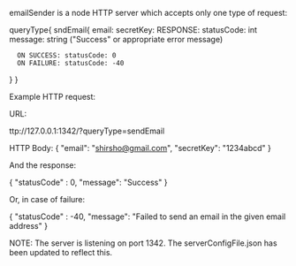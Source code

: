 emailSender is a node HTTP server which accepts only one type of request:

queryType{
  sndEmail{
    email: <valid email>
    secretKey: <valid secretKey>
    RESPONSE:
      statusCode: int
      message: string ("Success" or appropriate error message)
      
      ON SUCCESS: statusCode: 0
      ON FAILURE: statusCode: -40
      
  }
}

Example HTTP request:

URL:

ttp://127.0.0.1:1342/?queryType=sendEmail

HTTP Body:
{
  "email": "shirsho@gmail.com",
  "secretKey": "1234abcd"
}

And the response:

{
  "statusCode" : 0,
  "message": "Success"
}

Or, in case of failure:

{
  "statusCode" : -40,
  "message": "Failed to send an email in the given email address"
}

NOTE: The server is listening on port 1342. The serverConfigFile.json has been updated to reflect this.
